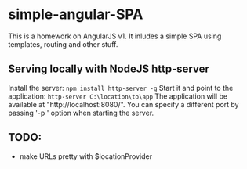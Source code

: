 # simple-angular-SPA

This is a homework on AngularJS v1. It inludes a simple SPA using templates, routing and other stuff.

## Serving locally with NodeJS http-server

Install the server: `npm install http-server -g`
Start it and point to the application: `http-server C:\location\to\app`
The application will be available at "http://localhost:8080/". You can specify a different port by passing '-p <port>' option when starting the server.

## TODO:
 - make URLs pretty with $locationProvider